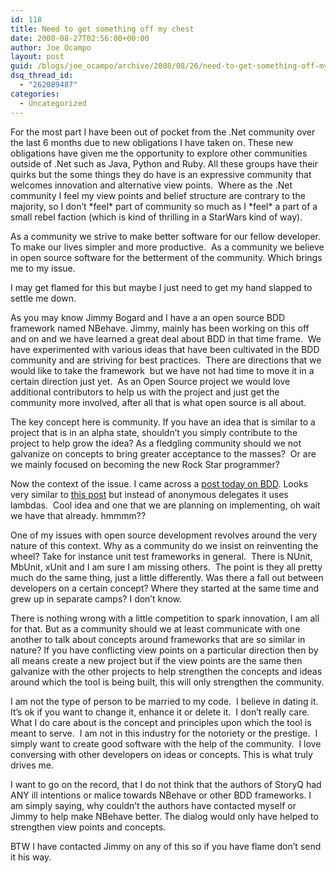```yaml
---
id: 118
title: Need to get something off my chest
date: 2008-08-27T02:56:00+00:00
author: Joe Ocampo
layout: post
guid: /blogs/joe_ocampo/archive/2008/08/26/need-to-get-something-off-my-chest.aspx
dsq_thread_id:
  - "262089487"
categories:
  - Uncategorized
---
```

For the most part I have been out of pocket from the .Net community over the last 6 months due to new obligations I have taken on. These new obligations have given me the opportunity to explore other communities outside of .Net such as Java, Python and Ruby. All these groups have their quirks but the some things they do have is an expressive community that welcomes innovation and alternative view points.&nbsp; Where as the .Net community I feel my view points and belief structure are contrary to the majority, so I don&#8217;t \*feel\* part of community so much as I \*feel\* a part of a small rebel faction (which is kind of thrilling in a StarWars kind of way).


  


As a community we strive to make better software for our fellow developer.&nbsp; To make our lives simpler and more productive.&nbsp; As a community we believe in open source software for the betterment of the community. Which brings me to my issue.


  


I may get flamed for this but maybe I just need to get my hand slapped to settle me down.&nbsp; 


  


As you may know Jimmy Bogard and I have a an open source BDD framework named NBehave. Jimmy, mainly has been working on this off and on and we have learned a great deal about BDD in that time frame.&nbsp; We have experimented with various ideas that have been cultivated in the BDD community and are striving for best practices.&nbsp; There are directions that we would like to take the framework&nbsp; but we have not had time to move it in a certain direction just yet.&nbsp; As an Open Source project we would love additional contributors to help us with the project and just get the community more involved, after all that is what open source is all about. 


  


The key concept here is community. If you have an idea that is similar to a project that is in an alpha state, shouldn&#8217;t you simply contribute to the project to help grow the idea? As a fledgling community should we not galvanize on concepts to bring greater acceptance to the masses?&nbsp; Or are we mainly focused on becoming the new Rock Star programmer?


  


Now the context of the issue. I came across a <A href="http://monstersgotmy.net/post/2008/08/07/Surviving-a-Zombie-Apocalypse-Behavior-Driven-Development-Part-I.aspx" target="_blank">post today on BDD</A>. Looks very similar to <A href="http://www.lostechies.com/blogs/joe_ocampo/archive/2007/07/15/more-bdd-xbehave-madness.aspx" target="_blank">this post</A> but instead of anonymous delegates it uses lambdas.&nbsp; Cool idea and one that we are planning on implementing, oh wait we have that already. hmmmm??


  


One of my issues with open source development revolves around the very nature of this context. Why as a community do we insist on reinventing the wheel? Take for instance unit test frameworks in general.&nbsp; There is NUnit, MbUnit, xUnit and I am sure I am missing others.&nbsp; The point is they all pretty much do the same thing, just a little differently. Was there a fall out between developers on a certain concept? Where they started at the same time and grew up in separate camps? I don&#8217;t know. 


  


There is nothing wrong with a little competition to spark innovation, I am all for that. But as a community should we at least communicate with one another to talk about concepts around frameworks that are so similar in nature? If you have conflicting view points on a particular direction then by all means create a new project but if the view points are the same then galvanize with the other projects to help strengthen the concepts and ideas around which the tool is being built, this will only strengthen the community.


  


I am not the type of person to be married to my code.&nbsp; I believe in dating it.&nbsp; It&#8217;s ok if you want to change it, enhance it or delete it.&nbsp; I don&#8217;t really care.&nbsp; What I do care about is the concept and principles upon which the tool is meant to serve.&nbsp; I am not in this industry for the notoriety or the prestige.&nbsp; I simply want to create good software with the help of the community.&nbsp; I love conversing with other developers on ideas or concepts. This is what truly drives me. 


  


I want to go on the record, that I do not think that the authors of StoryQ had ANY ill intentions or malice towards NBehave or other BDD frameworks. I am simply saying, why couldn&#8217;t the authors have contacted myself or Jimmy to help make NBehave better. The dialog would only have helped to strengthen view points and concepts.


  


BTW I have contacted Jimmy on any of this so if you have flame don&#8217;t send it his way.
